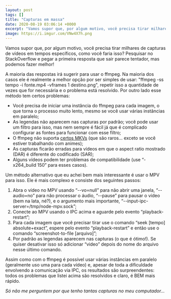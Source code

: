 ```yaml
---
layout: post
tags: []
title: "Capturas em massa"
date: 2020-08-19 03:06:14 +0000
excerpt: "Vamos supor que, por algum motivo, você precisa tirar milhares de capturas de vídeos em tempos..."
image: https://i.imgur.com/VNw4X7h.png
---
```


Vamos supor que, por algum motivo, você precisa tirar milhares de capturas de vídeos em tempos específicos, como você faria isso? Pesquisar no StackOverflow e pegar a primeira resposta que sair parece tentador, mas podemos fazer melhor!

A maioria das respostas irá sugerir para usar o ffmpeg. Na maioria dos casos ele é realmente a melhor opção por ser simples de usar: "ffmpeg -ss tempo -i fonte.mp4 -vframes 1 destino.png", repetir isso a quantidade de vezes que for necessária e o problema está resolvido. Por outro lado esse método tem certos problemas:

* Você precisa de iniciar uma instância do ffmpeg para cada imagem, o que torna o processo muito lento, mesmo se você usar várias instâncias em paralelo;
* As legendas não aparecem nas capturas por padrão; você pode usar um filtro para isso, mas nem sempre é fácil já que é complicado configurar as fontes para funcionar com esse filtro;
* O ffmpeg não suporta [certos MKVs](https://qgustavor.keybase.pub/padoru%20(10%20hours).mkv) (que são raros... exceto se você estiver trabalhando com animes);
* As capturas ficarão erradas para vídeos em que o aspect ratio mostrado (DAR) é diferente do codificado (SAR);
* Alguns vídeos podem ter problemas de compatibilidade (use “-x264_build 150” para esses casos).

Um método alternativo que eu achei bem mais interessante é usar o MPV para isso. Ele é mais complexo e consiste dos seguintes passos:

1. Abra o vídeo no MPV usando “--vo=null” para não abrir uma janela, “--audio=no” para não processar o áudio, “--pause” para pausar o vídeo (bem na lata, né?), e o argumento mais importante, “--input-ipc-server=/tmp/node-mpv.sock”;
2. Conecte ao MPV usando o IPC acima e aguarde pelo evento “playback-restart”;
3. Para cada imagem que você precisar tirar use o comando “seek [tempo] absolute+exact”, espere pelo evento “playback-restart” e então use o comando “screenshot-to-file [arquivo]”;
4. Por padrão as legendas aparecem nas capturas (o que é ótimo!). Se quiser desativar isso só adicionar “video” depois do nome do arquivo nesse último comando.

Assim como com o ffmpeg é possível usar várias instâncias em paralelo (geralmente uso uma para cada vídeo) e, apesar de toda a dificuldade envolvendo a comunicação via IPC, os resultados são surpreendentes: todos os problemas que listei acima são resolvidos e claro, é BEM mais rápido.

*Só não me perguntem por que tenho tantas capturas no meu computador...*